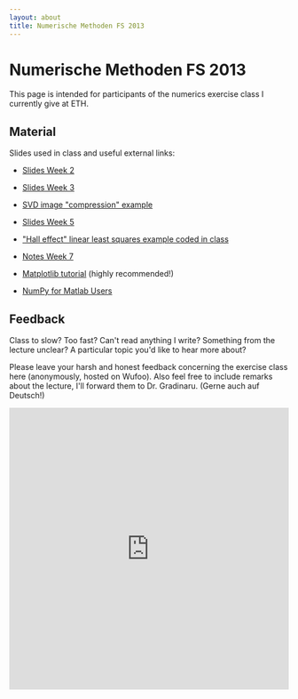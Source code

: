 ```yaml
---
layout: about
title: Numerische Methoden FS 2013
---
```


Numerische Methoden FS 2013
===========================

This page is intended for participants of the numerics exercise class I currently give at ETH.

Material
--------

Slides used in class and useful external links:

* [Slides Week 2](slides-week02.pdf)
* [Slides Week 3](slides-week03.pdf)
* [SVD image "compression" example](svd_imgcompress.zip)
* [Slides Week 5](slides-week05.pdf)
* ["Hall effect" linear least squares example coded in class](hall_linear_lstsq.py)
* [Notes Week 7](notes-week07.pdf)

* [Matplotlib tutorial](http://www.loria.fr/~rougier/teaching/matplotlib/) (highly recommended!)
* [NumPy for Matlab Users](http://www.scipy.org/NumPy_for_Matlab_Users)

Feedback
--------

Class to slow? Too fast? Can't read anything I write? Something from the lecture unclear? A particular topic you'd like to hear more about?

Please leave your harsh and honest feedback concerning the exercise class here (anonymously, hosted on Wufoo). Also feel free to include remarks about the lecture, I'll forward them to Dr. Gradinaru. (Gerne auch auf Deutsch!)

<iframe height="507" allowTransparency="true" frameborder="0" scrolling="no" style="width:100%;border:none" src="http://klickverbot.wufoo.com/embed/z7x3p3/def/&amp;header=hide"><a href="http://klickverbot.wufoo.com/forms/z7x3p3/">Fill out on Wufoo!</a></iframe>
